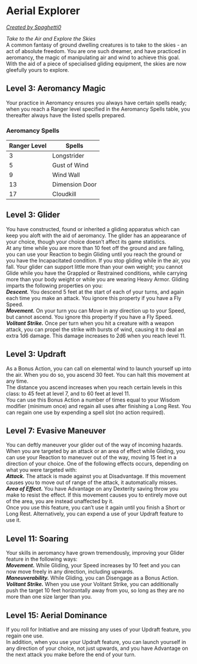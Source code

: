 # Aerial Explorer
[*Created by Spaghetti0*](https://bio.site/spaghetti0)

*Take to the Air and Explore the Skies*  
A common fantasy of ground dwelling creatures is to take to the skies - an act of absolute freedom. You are one such dreamer, and have practiced in aeromancy, the magic of manipulating air and wind to achieve this goal. With the aid of a piece of specialised gliding equipment, the skies are now gleefully yours to explore.

## Level 3: Aeromancy Magic
Your practice in Aeromancy ensures you always have certain spells ready; when you reach a Ranger level specified in the Aeromancy Spells table, you thereafter always have the listed spells prepared.
### Aeromancy Spells
| Ranger Level | Spells         |
|--------------|----------------|
| 3            | Longstrider    |
| 5            | Gust of Wind   |
| 9            | Wind Wall      |
| 13           | Dimension Door |
| 17           | Cloudkill      |

## Level 3: Glider
You have constructed, found or inherited a gliding apparatus which can keep you aloft with the aid of aeromancy. The glider has an appearance of your choice, though your choice doesn’t affect its game statistics.  
At any time while you are more than 10 feet off the ground and are falling, you can use your Reaction to begin Gliding until you reach the ground or you have the Incapacitated condition. If you stop gliding while in the air, you fall. Your glider can support little more than your own weight; you cannot Glide while you have the Grappled or Restrained conditions, while carrying more than your body weight or while you are wearing Heavy Armor. Gliding imparts the following properties on you:  
***Descent.*** You descend 5 feet at the start of each of your turns, and again each time you make an attack. You ignore this property if you have a Fly Speed.  
***Movement.*** On your turn you can Move in any direction up to your Speed, but cannot ascend. You ignore this property if you have a Fly Speed.  
***Volitant Strike.*** Once per turn when you hit a creature with a weapon attack, you can propel the strike with bursts of wind, causing it to deal an extra 1d6 damage. This damage increases to 2d6 when you reach level 11.

## Level 3: Updraft
As a Bonus Action, you can call on elemental wind to launch yourself up into the air. When you do so, you ascend 30 feet. You can halt this movement at any time.  
The distance you ascend increases when you reach certain levels in this class: to 45 feet at level 7, and to 60 feet at level 11.  
You can use this Bonus Action a number of times equal to your Wisdom modifier (minimum once) and regain all uses after finishing a Long Rest. You can regain one use by expending a spell slot (no action required).

## Level 7: Evasive Maneuver
You can deftly maneuver your glider out of the way of incoming hazards. When you are targeted by an attack or an area of effect while Gliding, you can use your Reaction to maneuver out of the way, moving 15 feet in a direction of your choice. One of the following effects occurs, depending on what you were targeted with:  
***Attack.*** The attack is made against you at Disadvantage. If this movement causes you to move out of range of the attack, it automatically misses.  
***Area of Effect.*** You have Advantage on any Dexterity saving throw you make to resist the effect. If this movement causes you to entirely move out of the area, you are instead unaffected by it.  
Once you use this feature, you can’t use it again until you finish a Short or Long Rest. Alternatively, you can expend a use of your Updraft feature to use it.

## Level 11: Soaring
Your skills in aeromancy have grown tremendously, improving your Glider feature in the following ways:  
***Movement.*** While Gliding, your Speed increases by 10 feet and you can now move freely in any direction, including upwards.  
***Maneuverability.*** While Gliding, you can Disengage as a Bonus Action.  
***Volitant Strike.*** When you use your Volitant Strike, you can additionally push the target 10 feet horizontally away from you, so long as they are no more than one size larger than you.

## Level 15: Aerial Dominance
If you roll for Initiative and are missing any uses of your Updraft feature, you regain one use.  
In addition, when you use your Updraft feature, you can launch yourself in any direction of your choice, not just upwards, and you have Advantage on the next attack you make before the end of your turn.